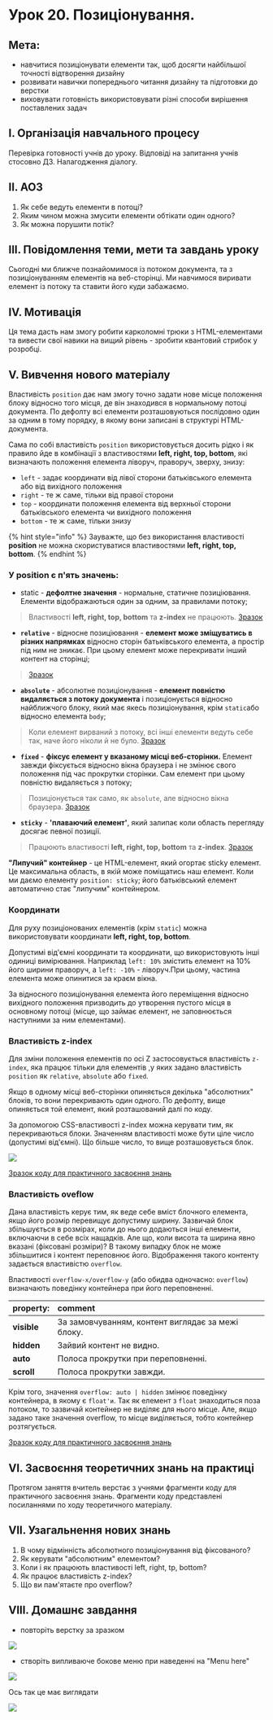 # Урок 20. Позиціонування.

## Мета:

* навчитися позиціонувати елементи так, щоб досягти найбільшої точності відтворення дизайну
* розвивати навички попереднього читання дизайну та підготовки до верстки
* виховувати готовність використовувати різні способи вирішення поставлених задач

## І. Організація навчального процесу

Перевірка готовності учнів до уроку. Відповіді на запитання учнів стосовно ДЗ. Налагодження діалогу.

## ІІ. АОЗ

1. Як себе ведуть елементи в потоці?
2. Яким чином можна змусити елементи обтікати один одного?
3. Як можна порушити потік?

## ІІІ. Повідомлення теми, мети та завдань уроку

Сьогодні ми ближче познайомимося із потоком документа, та з позиціонуванням елементів на веб-сторінці. Ми навчимося виривати елемент із потоку та ставити його куди забажаємо.

## ІV. Мотивація

Ця тема дасть нам змогу робити карколомні трюки з HTML-елементами та вивести свої навики на вищий рівень - зробити квантовий стрибок у розробці.

## V. Вивчення нового матеріалу

Властивість `position` дає нам змогу точно задати нове місце положення блоку відносно того місця, де він знаходився в нормальному потоці документа. По дефолту всі елементи розташовуються послідовно один за одним в тому порядку, в якому вони записані в структурі HTML-документа.

Сама по собі властивість `position` використовується досить рідко і як правило йде в комбінації з властивостями **left, right, top, bottom**, які визначають положення елемента ліворуч, праворуч, зверху, знизу:

* `left` - задає координати від лівої сторони батьківського елемента або від вихідного положення
* `right` - те ж саме, тільки від правої сторони
* `top` - координати положення елемента від верхньої сторони батьківського елемента чи вихідного положення
* `bottom` - те ж саме, тільки знизу

{% hint style="info" %} Зауважте, що без використання властивості **position** не можна скористуватися властивостями **left, right, top, bottom**. {% endhint %}

### **У position є п'ять значень:**

* static - **дефолтне значення** - нормальне, статичне позиціювання. Елементи відображаються один за одним, за правилами потоку;

> Властивості **left, right, top, bottom** та **z-index** не працюють. [Зразок](https://codepen.io/mediol-git/pen/JjNXzzw?editors=1100)

* **`relative`** - відносне позиціювання - **елемент може зміщуватись в різних напрямках** відносно сторін батьківського елемента, а простір під ним не зникає. При цьому елемент може перекривати інший контент на сторінці;

> [Зразок](https://codepen.io/mediol-git/pen/oNWxVrR?editors=1100)

* **`absolute`** - абсолютне позиціонування - **елемент повністю видаляється з потоку документа** і позиціонується відносно найближчого блоку, який має якесь позиціонування, крім `static`або відносно елемента `body`;

> Коли елемент вирваний з потоку, всі інші елементи ведуть себе так, наче його ніколи й не було. [Зразок](https://codepen.io/mediol-git/pen/gOWrENa?editors=1100)

* **`fixed`** - **фіксує елемент у вказаному місці веб-сторінки.** Елемент завжди фіксується відносно вікна браузера і не змінює свого положення під час прокрутки сторінки. Сам елемент при цьому повністю видаляється з потоку;

> Позиціонується так само, як `absolute`, але відносно вікна браузера. [Зразок](https://codepen.io/mediol-git/pen/bGWpJbg?editors=1100)

* **`sticky`** - **'плаваючий елемент'**, який залипає коли область перегляду досягає певної позиції.

> Працюють властивості **left, right, top, bottom** та **z-index**. [Зразок](https://codepen.io/mediol-git/pen/gOWryOP?editors=1100)

**"Липучий" контейнер** - це HTML-елемент, який огортає sticky елемент. Це максимальна область, в якій може поміщатись наш елемент. Коли ми даємо елементу `position: sticky`; його батьківський елемент автоматично стає "липучим" контейнером.

### **Координати**

Для руху позиціонованих елементів \(крім `static`\) можна використовувати координати **left, right, top, bottom**.

Допустимі від'ємні координати та координати, що використовують інші одиниці вимірювання. Наприклад `left: 10%` змістить елемент на 10% його ширини праворуч, а `left: -10%` - ліворуч.При цьому, частина елемента може опинитися за краєм вікна.

За відносного позиціонування елемента його переміщення відносно вихідного положення призводить до утворення пустого місця в основному потоці \(місце, що займає елемент, не заповнюється наступними за ним елементами\).

### **Властивість z-index**

Для зміни положення елементів по осі Z застосовується властивість `z-index`, яка працює тільки для елементів ,у яких задано властивість `position` як `relative`, `absolute` або `fixed`.

Якщо в одному місці веб-сторінки опиняється декілька "абсолютних" блоків, то вони перекривають один одного. По дефолту, вище опиняється той елемент, який розташований далі по коду.

За допомогою CSS-властивості z-index можна керувати тим, як перекриваються блоки. Значенням властивості може бути ціле число \(допустимі від'ємні\). Що більше число, то вище розташовується блок.

![](../.gitbook/assets/image%20%28125%29.png)

[Зразок коду для практичного засвоєння знань](https://codepen.io/mediol-git/pen/bGWpJwR?editors=1100)

### **Властивість oveflow**

Дана властивість керує тим, як веде себе вміст блочного елемента, якщо його розмір перевищує допустиму ширину. Зазвичай блок збільшується в розмірах, коли до нього додаються інші елементи, включаючи в себе всіх нащадків. Але що, коли висота та ширина явно вказані \(фіксовані розміри\)? В такому випадку блок не може збільшитися і контент переповнює його. Відображення такого контенту задається властивістю `overflow`.

Властивості `overflow-x/overflow-y` \(або обидва одночасно: `overflow`\) визначають поведінку контейнера при його переповненні.

| property: | comment |
| :--- | :--- |
| **visible** | За замовчуванням, контент виглядає за межі блоку. |
| **hidden** | Зайвий контент не видно. |
| **auto** | Полоса прокрутки при переповненні. |
| **scroll** | Полоса прокрутки завжди. |

Крім того, значення `overflow: auto | hidden` змінює поведінку контейнера, в якому є `float'и`. Так як елемент з `float` знаходиться поза потоком, то зазвичай контейнер не виділяє для нього місце. Але, якщо задано таке значення overflow, то місце виділяється, тобто контейнер розтягується.

[Зразок коду для практичного засвоєння знань](https://codepen.io/mediol-git/pen/mdmPgBr?editors=1100)

## VI. Засвоєння теоретичних знань на практиці

Протягом заняття вчитель верстає з учнями фрагменти коду для практичного засвоєння знань. Фрагменти коду представлені посиланнями по ходу теоретичного матеріалу.

## VII. Узагальнення нових знань

1. В чому відмінність абсолютного позиціонування від фіксованого?
2. Як керувати "абсолютним" елементом?
3. Коли і як працюють властивості left, right, tp, bottom?
4. Як працює властивість z-index?
5. Що ви пам'ятаєте про overflow?

## VIII. Домашнє завдання

* повторіть верстку за зразком

![](../.gitbook/assets/image%20%28127%29.png)

* створіть випливаюче бокове меню при наведенні на "Menu here"

![](../.gitbook/assets/image%20%28109%29.png)

Ось так це має виглядати

![](../.gitbook/assets/hw-sidemenu-%20%281%29.gif)

